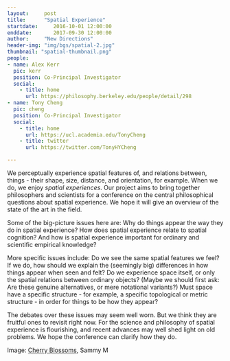 ```yaml
---
layout:     post
title:      "Spatial Experience"
startdate:     2016-10-01 12:00:00
enddate:       2017-09-30 12:00:00
author:     "New Directions"
header-img: "img/bgs/spatial-2.jpg"
thumbnail: "spatial-thumbnail.png"
people:
- name: Alex Kerr
  pic: kerr
  position: Co-Principal Investigator
  social:
    - title: home
      url: https://philosophy.berkeley.edu/people/detail/298
- name: Tony Cheng
  pic: cheng
  position: Co-Principal Investigator
  social:
    - title: home
      url: https://ucl.academia.edu/TonyCheng
    - title: twitter
      url: https://twitter.com/TonyHYCheng

---
```


We perceptually experience spatial features of, and relations between, things - their shape, size, distance, and orientation, for example. When we do, we enjoy *spatial experiences*. Our project aims to bring together philosophers and scientists for a conference on the central philosophical questions about spatial experience. We hope it will give an overview of the state of the art in the field.

Some of the big-picture issues here are: Why do things appear the way they do in spatial experience? How does spatial experience relate to spatial cognition? And how is spatial experience important for ordinary and scientific empirical knowledge?

More specific issues include: Do we see the same spatial features we feel? If we do, how should we explain the (seemingly big) differences in how things appear when seen and felt? Do we experience space itself, or only the spatial relations between ordinary objects? (Maybe we should first ask: Are these genuine alternatives, or mere notational variants?) Must space have a specific structure - for example, a specific topological or metric structure - in order for things to be how they appear?

The debates over these issues may seem well worn. But we think they are fruitful ones to revisit right now. For the science and philosophy of spatial experience is flourishing, and recent advances may well shed light on old problems. We hope the conference can clarify how they do.


<span class="caption text-muted">Image:
<a href="https://www.flickr.com/photos/sammiemphotography/7193626352/" target="_blank">Cherry Blossoms</a>, Sammy M</span>
